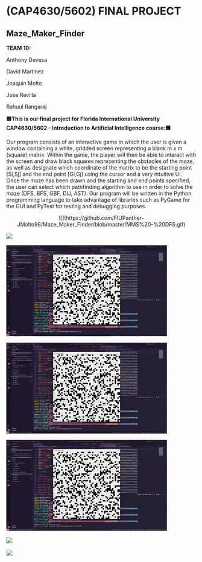 # (CAP4630/5602) FINAL PROJECT
## Maze_Maker_Finder 

<b>TEAM 10:</b>

Anthony Devesa

David Martinez

Joaquin Molto

Jose Revilla

Rahuul Rangaraj


<b>🟨This is our final project for Florida International University CAP4630/5602 - Introduction to Artificial Intelligence course:🟦</b> 

Our program consists of an interactive game in which the user is given a window containing a white, gridded screen representing a blank m x m (square) matrix. Within the game, the player will then be able to interact with the screen and draw black squares representing the obstacles of the maze, as well as designate which coordinate of the matrix to be the starting point [Si,Sj] and the end point [Gi,Gj] using the cursor and a very intuitive UI. Once the maze has been drawn and the starting and end points specified, the user can select which pathfinding algorithm to use in order to solve the maze (DFS, BFS, GBF, DIJ, AST). Our program will be written in the Python programming language to take advantage of libraries such as PyGame for the GUI and PyTest for testing and debugging purposes.

<p align = "center">![](https://github.com/FIUPanther-JMolto98/Maze_Maker_Finder/blob/master/MMS%20-%20DFS.gif)</p>

![](https://github.com/FIUPanther-JMolto98/Maze_Maker_Finder/blob/master/MMS%20-%20BFS.gif)

![](https://github.com/FIUPanther-JMolto98/Maze_Maker_Finder/blob/master/MMS%20-%20GRD_L1.gif)

![](https://github.com/FIUPanther-JMolto98/Maze_Maker_Finder/blob/master/MMS%20-%20GRD_L2.gif)

![](https://github.com/FIUPanther-JMolto98/Maze_Maker_Finder/blob/master/MMS%20-%20AST_L1.gif)

![](https://github.com/FIUPanther-JMolto98/Maze_Maker_Finder/blob/master/MMS%20-%20AST_L2.gif)

![](https://github.com/FIUPanther-JMolto98/Maze_Maker_Finder/blob/master/MMS%20-%20BI_DFS.gif)
